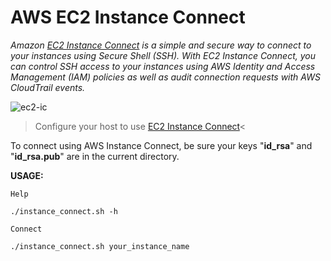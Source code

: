 # AWS EC2 Instance Connect

*Amazon [EC2 Instance Connect](https://aws.amazon.com/about-aws/whats-new/2019/06/introducing-amazon-ec2-instance-connect/) is a simple and secure way to connect to your instances using Secure Shell (SSH). With EC2 Instance Connect, you can control SSH access to your instances using AWS Identity and Access Management (IAM) policies as well as audit connection requests with AWS CloudTrail events.*

![ec2-ic](https://user-images.githubusercontent.com/35708820/106826260-90f20c00-6654-11eb-8758-8a4ed526d25b.png)
 
>Configure your host to use [EC2 Instance Connect](https://docs.aws.amazon.com/AWSEC2/latest/UserGuide/ec2-instance-connect-set-up.html)<


To connect using AWS Instance Connect, be sure your keys "**id_rsa**" and "**id_rsa.pub**" are in the current directory.

**USAGE:** 
```
Help

./instance_connect.sh -h

Connect

./instance_connect.sh your_instance_name
```

